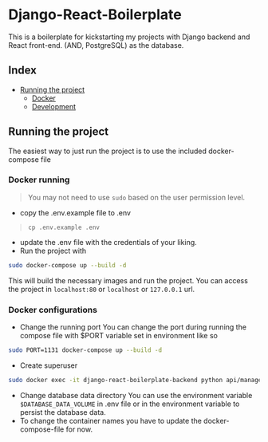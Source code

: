 # Django-React-Boilerplate

This is a boilerplate for kickstarting my projects with Django backend and React front-end. (AND, PostgreSQL) as the database.

## Index
* [Running the project](#running-the-project)
    * [Docker](#docker-running)
    * [Development](#dev-running)

## Running the project

The easiest way to just run the project is to use the included docker-compose file

### Docker running
> You may not need to use `sudo` based on the user permission level.
* copy the .env.example file to .env
> `cp .env.example .env`
* update the .env file with the credentials of your liking.
* Run the project with
```sh
sudo docker-compose up --build -d
```
This will build the necessary images and run the project. You can access the project in `localhost:80` or `localhost` or `127.0.0.1` url.

### Docker configurations
* Change the running port
You can change the port during running the compose file with $PORT variable set in environment like so 
```sh
sudo PORT=1131 docker-compose up --build -d
```
* Create superuser
```sh
sudo docker exec -it django-react-boilerplate-backend python api/manage.py createsuperuser
```
* Change database data directory
You can use the environment variable `$DATABASE_DATA_VOLUME` in .env file or in the environment variable to persist the database data.
* To change the container names you have to update the docker-compose-file for now.